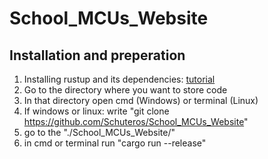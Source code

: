 # School_MCUs_Website
## Installation and preperation

1. Installing rustup and its dependencies: [tutorial](https://rust-lang.github.io/rustup/installation/index.html)
2. Go to the directory where you want to store code
3. In that directory open cmd (Windows) or terminal (Linux)
4. If windows or linux: write "git clone https://github.com/Schuteros/School_MCUs_Website"
5. go to the "./School_MCUs_Website/"
6. in cmd or terminal run "cargo run --release"

